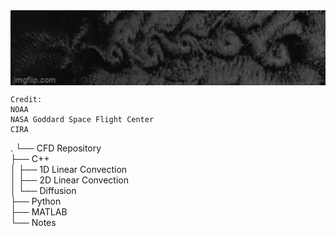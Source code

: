 <img align="center" alt="Coding" width="900" src="https://github.com/armandins/armandins/blob/main/7pyb11.gif">  

```May 8, 2021, NOAA satellites captured von Kármán vortices streaming around Guadalupe Island, off the west coast of Mexico’s Baja California.  
Credit:  
NOAA  
NASA Goddard Space Flight Center  
CIRA
```

.
└── CFD Repository  
    ├── C++  
    │   ├── 1D Linear Convection  
    │   ├── 2D Linear Convection  
    │   └── Diffusion  
    ├── Python  
    ├── MATLAB  
    └── Notes  
